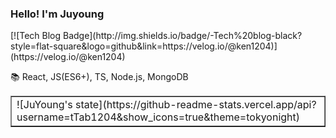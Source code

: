
### Hello! I'm Juyoung
<table border="none>
 <tr>
<td valign="top">[![Tech Blog Badge](http://img.shields.io/badge/-Tech%20blog-black?style=flat-square&logo=github&link=https://velog.io/@ken1204)](https://velog.io/@ken1204)

📚  React, JS(ES6+), TS, Node.js, MongoDB
</td>

<td valign="top">
![JuYoung's state](https://github-readme-stats.vercel.app/api?username=tTab1204&show_icons=true&theme=tokyonight)
</td>
 </tr>
</table> 

<!-- <table> 
  <tr>
    <td valign="top"><img src="src"/></td>
    <td valign="top"><img src="src"/></td>
  </tr> -->


